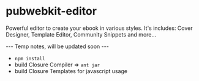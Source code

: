 pubwebkit-editor
================

Powerful editor to create your ebook in various styles. It's includes: Cover Designer, Template Editor, Community Snippets and more... 


--- Temp notes, will be updated soon ---
- `npm install`
- build Closure Compiler => `ant jar`
- build Closure Templates for javascript usage
